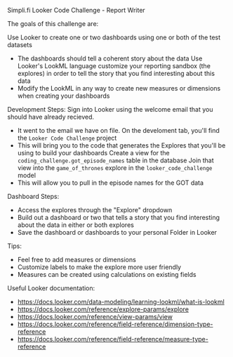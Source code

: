 Simpli.fi Looker Code Challenge - Report Writer

The goals of this challenge are:

Use Looker to create one or two dashboards using one or both of the test datasets
 - The dashboards should tell a coherent story about the data
Use Looker's LookML language customize your reporting sandbox (the explores) in order to tell the story that you find interesting about this data
 - Modify the LookML in any way to create new measures or dimensions when creating your dashboards

Development Steps:
Sign into Looker using the welcome email that you should have already recieved.
 - It went to the email we have on file.
On the develoment tab, you'll find the `Looker Code Challenge` project
 - This will bring you to the code that generates the Explores that you'll be using to build your dashboards
Create a view for the `coding_challenge.got_episode_names` table in the database
Join that view into the `game_of_thrones` explore in the `looker_code_challenge` model
 - This will allow you to pull in the episode names for the GOT data

Dashboard Steps:
 - Access the explores through the "Explore" dropdown
 - Build out a dashboard or two that tells a story that you find interesting about the data in either or both explores
 - Save the dashboard or dashboards to your personal Folder in Looker

Tips:
 - Feel free to add measures or dimensions
 - Customize labels to make the explore more user friendly
 - Measures can be created using calculations on existing fields

Useful Looker documentation:
 - https://docs.looker.com/data-modeling/learning-lookml/what-is-lookml
 - https://docs.looker.com/reference/explore-params/explore
 - https://docs.looker.com/reference/view-params/view
 - https://docs.looker.com/reference/field-reference/dimension-type-reference
 - https://docs.looker.com/reference/field-reference/measure-type-reference

